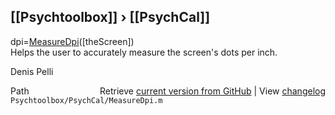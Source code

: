 ## [[Psychtoolbox]] &#8250; [[PsychCal]]

dpi=[MeasureDpi](MeasureDpi)([theScreen])  
Helps the user to accurately measure the screen's dots per inch.  
  
Denis Pelli  




<div class="code_header" style="text-align:right;">
  <span style="float:left;">Path&nbsp;&nbsp;</span> <span class="counter">Retrieve <a href=
  "https://raw.github.com/Psychtoolbox-3/Psychtoolbox-3/beta/Psychtoolbox/PsychCal/MeasureDpi.m">current version from GitHub</a> | View <a href=
  "https://github.com/Psychtoolbox-3/Psychtoolbox-3/commits/beta/Psychtoolbox/PsychCal/MeasureDpi.m">changelog</a></span>
</div>
<div class="code">
  <code>Psychtoolbox/PsychCal/MeasureDpi.m</code>
</div>

